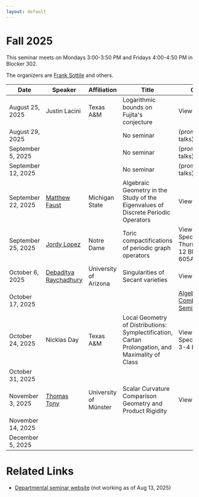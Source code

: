 ```yaml
---
layout: default
---
```


<script>
  window.MathJax = {
    tex: {
      inlineMath: [['$', '$'], ['\\(', '\\)']],
      displayMath: [['$$', '$$'], ['\\[', '\\]']]
    },
    svg: { fontCache: 'global' }
  };
</script>
<script src="https://cdn.jsdelivr.net/npm/mathjax@3/es5/tex-svg.js" async></script>


# Fall 2025

This seminar meets on Mondays 3:00-3:50 PM and Fridays 4:00-4:50 PM in Blocker 302.

The organizers are [Frank Sottile](https://franksottile.github.io/) and others.


| Date         | Speaker | Affiliation| Title | Other |
|--------------|---------|------------|-------|-------|
| August 25, 2025   |  Justin Lacini  | Texas A&M  | Logarithmic bounds on Fujita's conjecture | <span class="abstract-link" onclick="showAbstract('Lacini')">View Abstract</span>  |
| August 29, 2025   |      |   | No seminar  |  (promotion talks)  |
| September 5, 2025 |      |   | No seminar  | (promotion talks)    |
| September 12, 2025|      |   | No seminar | (promotion talks)    |
| September 22, 2025| [Matthew Faust](https://mattfaust.github.io/) | Michigan State |  Algebraic Geometry in the Study of the Eigenvalues of Discrete Periodic Operators|   <span class="abstract-link" onclick="showAbstract('Faust')">View Abstract</span>   |
| September 25, 2025| [Jordy Lopez](https://jordylopez27.github.io/)   | Notre Dame    |  Toric compactifications of periodic graph operators | <span class="abstract-link" onclick="showAbstract('Lopez')">View Abstract</span>  Special time, Thursday 11-12 Bloc 605AX  |
| October 6, 2025   | [Debaditya Raychadhury](https://rcdeba.github.io/) | University of Arizona  |   Singularities of Secant varieties   |   <span class="abstract-link" onclick="showAbstract('Raychadhury')">View Abstract</span>    |
| October 17, 2025 |      |   |       | [Algebra and Combinatorics Seminar](https://tamu-seminar.github.io/alg-comb/)   |
| October 24, 2025  | Nicklas Day   | Texas A&M  | Local Geometry of Distributions: Symplectification, Cartan Prolongation, and Maximality of Class  |  <span class="abstract-link" onclick="showAbstract('Day')">View Abstract</span>  Special time: 3-4 PM |
| October 31, 2025  |      |   |      |       |
| November 3, 2025  | [Thomas Tony](https://ttony.eu/)   | University of Münster  |  Scalar Curvature Comparison Geometry and Product Rigidity     | <span class="abstract-link" onclick="showAbstract('Tony')">View Abstract</span>      |
| November 14, 2025 |      |   |       |       |
| December 5, 2025  |      |   |       |       |


# Related Links

- [Departmental seminar website]() (not working as of Aug 13, 2025)







<!-- Abstract content -->

<div id="Lacini" style="display:none;">
A longstanding conjecture of T. Fujita asserts that if $X$ is
a smooth complex projective variety of dimension $n$ and if $L$ is an
ample line bundle, then $K_X+mL$ is basepoint free for $m\geq n+1$. The
conjecture is known up to dimension five by work of Reider, Ein,
Lazarsfeld, Kawamata, Ye and Zhu. In higher dimensions, breakthrough
work of Angehrn, Siu, Helmke and others showed that the conjecture
holds if $m$ is larger than a quadratic function in $n$. We show that for
$n\geq 2$ the conjecture holds for $m$ larger than $n(\log\log(n)+3)$. This is
joint work with L. Ghidelli.
</div>



<!-- Abstract content -->

<div id="Faust" style="display:none;">
 Given a periodic graph $G$, we consider a class of discrete periodic operators given by the sum of a weighted adjacency
 operator and a potential. We wish to study the spectrum of this operator acting on the Hilbert space of square-summable
 functions on the vertices of $G$. By Floquet theory, the spectrum can be realized as the projection of a finite number of
 band functions. If one of these band functions is constant, the operator is said to have a flat band, corresponding to
 eigenvalues of infinite multiplicity. In this talk, we will introduce the relevant background and discuss recent results
 that demonstrate that, generically, discrete periodic operators do not exhibit flat bands. This is based on joint work
 with Wencai Liu.
</div>



<!-- Abstract content -->

<div id="Lopez" style="display:none;">
A periodic graph operator is a weighted Laplacian plus potential acting on functions on
the vertices of a periodic graph. It is well-known that the spectrum of a periodic graph
operator is the projection of an affine algebraic variety known as the Bloch
variety. Motivated by Bättig, we compactify the Bloch variety of a periodic graph operator
inside the normal toric variety associated to its Newton polytope. For a family of
periodic graphs, we extend this operator to such toric variety by expressing the
compactification as the support of a kernel sheaf. We outline a few spectral-theoretic
consequences of this compactification. This is joint work with Matthew Faust (MSU),
Stephen Shipman (LSU), and Frank Sottile.
</div>

<div id="Raychadhury" style="display:none;">
 Secant varieties are classical objects in algebraic
geometry. Given a smooth projective variety inside a projective space,
its secant variety is by definition the closure of the union of secant
lines. It is almost always singular and sits inside the same
projective space by its construction. In this talk, we will discuss
the singularities of secant varieties when the embedding is
sufficiently positive. In particular, we will study the Du Bois
complex of secant varieties and will also discuss about its local
cohomology modules. The results are obtained in various collaborations
with Q. Chen, B. Dirks, S. Olano and L. Song.
</div>


<div id="Day" style="display:none;">
 In 1970, N. Tanaka gave a method for assigning a canonical frame to distribution with constant Tanaka symbol.
 In 2009, B. Doubrov and I. Zelenko utilized a symplectification procedure to obtain a canonical frame for distributions independent of their
Tanaka symbol, but an additional condition called maximality of class was required of the
distribution. In a work with I. Zelenko, we recently proved that all rank 2 distributions
with 5-dimensional cube are of maximal class at a generic point; this allowed us to assign
a canonical frame at a generic point to every rank 2 distribution which is not Goursat. In
the rank 2 case, I will give an interpretation of the symplectification procedure in terms of
a classical construction called Cartan prolongation. Time permitting, I will also sketch what
is known about a collection of fundamental invariants called harmonic invariants in the case
of rank 2 distributions in dimensions 6 and 7 along with differential relations called syzygies
satisfied by these invariants.<br>

In contrast to the rank 2 case, we found examples of rank 3 distributions with 6-dimensional
square which are not of maximal class. In particular, I will present a (3, 8) distribution
of nonmaximal class with 29-dimensional symmetry containing a semi-direct sum of the
exceptional Lie group G_2 with a copy of its adjoint module.
</div>

<div id="Tony" style="display:none;">
In the late 1990s, Llarull proved that the round n-sphere is area-extremal in the sense that one cannot simultaneously increase its scalar curvature and its metric, confirming a rigidity phenomenon anticipated by Gromov. Goette and Semmelmann generalized Llarull’s rigidity result to certain area non-increasing spin maps $f: M \to N$ of nonzero $A$-degree, showing that under an appropriate lower bound on the scalar curvature, the map $f$ must be a Riemannian submersion.

In this talk, I will give a brief introduction to scalar curvature comparison geometry and discuss several generalizations of the Goette–Semmelmann rigidity theorem. In particular, I will present a generalization in which the topological condition on the Â-degree is replaced by a weaker assumption involving the so-called higher mapping degree. I will also describe an ongoing joint project with Oskar Rieder, in which we strengthen the rigidity conclusion: the map $f$ is not only a Riemannian submersion, but the manifold M even splits locally as a Riemannian product of $N$ with a Ricci-flat manifold $F$.
</div>


<!-- Code that makes the pop-up windows -->

<style>
/* Modal background */
#abstract-modal-overlay {
  position: fixed;
  top: 0;
  left: 0;
  width: 100%;
  height: 100%;
  background: rgba(0,0,0,0.5);
  display: none;
  z-index: 1000;
}

/* Modal box */
#abstract-modal {
  background: white;
  width: 80%;
  max-width: 700px;
  margin: 5% auto;
  padding: 20px;
  border-radius: 8px;
  position: relative;
  overflow-y: auto;
  max-height: 90vh;
  font-family: Arial, sans-serif;
}

/* Close button */
#abstract-modal-close {
  position: absolute;
  top: 10px;
  right: 15px;
  font-size: 20px;
  cursor: pointer;
}
</style>

<!-- Modal structure -->
<div id="abstract-modal-overlay" onclick="closeAbstractModal(event)">
  <div id="abstract-modal" onclick="event.stopPropagation()">
    <span id="abstract-modal-close" onclick="closeAbstractModal()">&times;</span>
    <h2>Abstract</h2>
    <div id="abstract-modal-content"></div>
  </div>
</div>

<script>
function showAbstract(id) {
  const content = document.getElementById(id).innerHTML;
  document.getElementById('abstract-modal-content').innerHTML = content;
  document.getElementById('abstract-modal-overlay').style.display = 'block';
}

function closeAbstractModal(event) {
  if (!event || event.target.id === 'abstract-modal-overlay' || event.target.id === 'abstract-modal-close') {
    document.getElementById('abstract-modal-overlay').style.display = 'none';
  }
}
</script>
